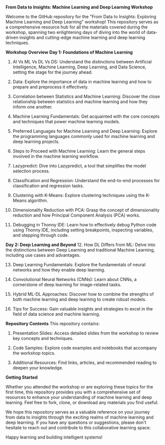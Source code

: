 **From Data to Insights: Machine Learning and Deep Learning Workshop**

Welcome to the GitHub repository for the "From Data to Insights: Exploring Machine Learning and Deep Learning" workshop! This repository serves as a comprehensive resource hub for all the materials covered during the workshop, spanning two enlightening days of diving into the world of data-driven insights and cutting-edge machine learning and deep learning techniques.

**Workshop Overview**
**Day 1: Foundations of Machine Learning**

1. AI Vs ML Vs DL Vs DS: Understand the distinctions between Artificial Intelligence, Machine Learning, Deep Learning, and Data Science, setting the stage for the journey ahead.

2. Data: Explore the importance of data in machine learning and how to prepare and preprocess it effectively.

3. Correlation between Statistics and Machine Learning: Discover the close relationship between statistics and machine learning and how they inform one another.

4. Machine Learning Fundamentals: Get acquainted with the core concepts and techniques that power machine learning models.

5. Preferred Languages for Machine Learning and Deep Learning: Explore the programming languages commonly used for machine learning and deep learning projects.

6. Steps to Proceed with Machine Learning: Learn the general steps involved in the machine learning workflow.

7. Lazypredict: Dive into Lazypredict, a tool that simplifies the model selection process.

8. Classification and Regression: Understand the end-to-end processes for classification and regression tasks.

9. Clustering with K-Means: Explore clustering techniques using the K-Means algorithm.

10. Dimensionality Reduction with PCA: Grasp the concept of dimensionality reduction and how Principal Component Analysis (PCA) works.
11. Debugging in Thonny IDE: Learn how to effectively debug Python code using Thonny IDE, including setting breakpoints, inspecting variables, and stepping through code.

**Day 2: Deep Learning and Beyond**
12. How DL Differs from ML: Delve into the distinctions between Deep Learning and traditional Machine Learning, including use cases and advantages.

13. Deep Learning Fundamentals: Explore the fundamentals of neural networks and how they enable deep learning.

14. Convolutional Neural Networks (CNNs): Learn about CNNs, a cornerstone of deep learning for image-related tasks.

15. Hybrid ML-DL Approaches: Discover how to combine the strengths of both machine learning and deep learning to create robust models.

16. Tips for Success: Gain valuable insights and strategies to excel in the field of data science and machine learning.

**Repository Contents**
This repository contains:

1. Presentation Slides: Access detailed slides from the workshop to review key concepts and techniques.

2. Code Samples: Explore code examples and notebooks that accompany the workshop topics.

3. Additional Resources: Find links, articles, and recommended reading to deepen your knowledge.

**Getting Started**

Whether you attended the workshop or are exploring these topics for the first time, this repository provides you with a comprehensive set of resources to enhance your understanding of machine learning and deep learning. Feel free to fork, clone, or download any materials you find useful.

We hope this repository serves as a valuable reference on your journey from data to insights through the exciting realms of machine learning and deep learning. If you have any questions or suggestions, please don't hesitate to reach out and contribute to this collaborative learning space.

Happy learning and building intelligent systems!





